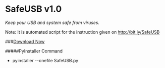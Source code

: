 # SafeUSB v1.0
*Keep your USB and system safe from viruses.*

Note: It is automated script for the instruction given on http://bit.ly/SafeUSB

###[Download Now](https://github.com/soachishti/SafeUSB/raw/master/dist/SafeUSB.exe)

#####PyInstaller Command
- pyinstaller --onefile SafeUSB.py
